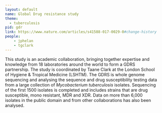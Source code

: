 ```yaml
---
layout: default
name: Global Drug resistance study
theme: 
  - tuberculosis
pid: gdr
link: https://www.nature.com/articles/s41588-017-0029-0#change-history
people:
    - jphelan
    - tgclark
---
```


This study is an academic collaboration, bringing together expertise and knowledge from 18 laboratories around the world to form a GDRS partnership. The study is coordinated by Taane Clark at the London School of Hygiene & Tropical Medicine (LSHTM). The GDRS is whole genome sequencing and analysing the sequence and drug susceptibility testing data from a large collection of <i>Mycobacterium tuberculosis</i> isolates. Sequencing of the first 1500 isolates is completed and includes strains that are drug susceptible, mono resistant, MDR and XDR. Data on more than 6,000 isolates in the public domain and from other collaborations has also been analysed.